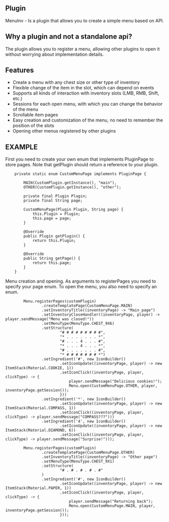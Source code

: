 ## Plugin
MenuInv - Is a plugin that allows you to create a simple menu based on API.

## Why a plugin and not a standalone api?
The plugin allows you to register a menu, allowing other plugins to open it without worrying about implementation details.

## Features
- Create a menu with any chest size or other type of inventory
- Flexible change of the item in the slot, which can depend on events
- Supports all kinds of interaction with inventory slots (LMB, RMB, Shift, etc.)
- Sessions for each open menu, with which you can change the behavior of the menu
- Scrollable item pages
- Easy creation and customization of the menu, no need to remember the position of the slots
- Opening other menus registered by other plugins

## EXAMPLE
First you need to create your own enum that implements PluginPage to store pages.
Note that getPlugin should return a reference to your plugin.

```
    private static enum CustomMenuPage implements PluginPage {

        MAIN(CustomPlugin.getInstance(), "main"),
        OTHER(CustomPlugin.getInstance(), "other");

        private final Plugin Plugin;
        private final String page;

        CustomMenuPage(Plugin Plugin, String page) {
            this.Plugin = Plugin;
            this.page = page;
        }

        @Override
        public Plugin getPlugin() {
            return this.Plugin;
        }

        @Override
        public String getPage() {
            return this.page;
        }
    }
```

Menu creation and opening.
As arguments to registerPages you need to specify your page enum.
To open the menu, you also need to specify an enum.

```
        Menu.registerPages(customPlugin)
                .createTemplatePage(CustomMenuPage.MAIN)
                .setInventoryTitle((inventoryPage) -> "Main page")
                .setInventoryCloseHandler((inventoryPage, player) -> player.sendMessage("Menu was closed!"))
                .setMenuType(MenuType.CHEST_9X6)
                .setStructure(
                        "# # # # # # # # #",
                        "* . . . . . . . *",
                        "# . . . 4 . . . #",
                        "* . . . 4 . . . *",
                        "# . . . . . . . #",
                        "* # # # # # # # *")
                .setIngredient('#', new IconBuilder()
                        .setIconUpdate((inventoryPage, player) -> new ItemStack(Material.COOKIE, 1))
                        .setIconClick((inventoryPage, player, clickType) -> {
                            player.sendMessage("Delicious cookies!");
                            Menu.open(CustomMenuPage.OTHER, player, inventoryPage.getSession());
                        }))
                .setIngredient('*', new IconBuilder()
                        .setIconUpdate((inventoryPage, player) -> new ItemStack(Material.COMPASS, 1))
                        .setIconClick((inventoryPage, player, clickType) -> player.sendMessage("COMPASS???")))
                .setIngredient('4', new IconBuilder()
                        .setIconUpdate((inventoryPage, player) -> new ItemStack(Material.DIAMOND, 6))
                        .setIconClick((inventoryPage, player, clickType) -> player.sendMessage("Surprise!")));

        Menu.registerPages(customPlugin)
                .createTemplatePage(CustomMenuPage.OTHER)
                .setInventoryTitle((inventoryPage) -> "Other page")
                .setMenuType(MenuType.CHEST_9X1)
                .setStructure(
                        "# . # . # . # . #"
                )
                .setIngredient('#', new IconBuilder()
                        .setIconUpdate((inventoryPage, player) -> new ItemStack(Material.PAPER, 1))
                        .setIconClick((inventoryPage, player, clickType) -> {
                            player.sendMessage("Returning back");
                            Menu.open(CustomMenuPage.MAIN, player, inventoryPage.getSession());
                        }));
```


